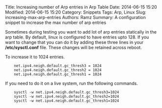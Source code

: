 Title: Increasing number of Arp entries in Arp Table
Date: 2014-06-15 15:20
Modified: 2014-06-15 15:20
Category: Snippets
Tags: Arp, Linux
Slug: increasing-max-arp-entries
Authors: Ramz
Summary: A configuration snippet to increase the max number of arp entries


Sometimes during testing you want to add lot of arp entries statically in the arp table. By default, linux is configured
to have entries upto 128. If you want to change that you can do it by adding these three lines in your **/etc/sysctl.conf** file.
These changes will be retained across reboot.

To increase it to 1024 entries. 


        net.ipv4.neigh.default.gc_thresh3 = 1024
        net.ipv4.neigh.default.gc_thresh2 = 1024
        net.ipv4.neigh.default.gc_thresh1 = 1024


If you need to do it on a live system, run the following commands. 


        sysctl -w net.ipv4.neigh.default.gc_thresh3=1024
        sysctl -w net.ipv4.neigh.default.gc_thresh2=1024
        sysctl -w net.ipv4.neigh.default.gc_thresh1=1024
        
      